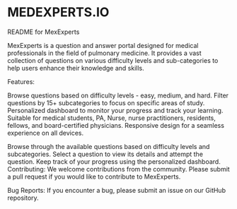 # MEDEXPERTS.IO

README for MexExperts

MexExperts is a question and answer portal designed for medical professionals in the field of pulmonary medicine. It provides a vast collection of questions on various difficulty levels and sub-categories to help users enhance their knowledge and skills.

Features:

Browse questions based on difficulty levels - easy, medium, and hard.
Filter questions by 15+ subcategories to focus on specific areas of study.
Personalized dashboard to monitor your progress and track your learning.
Suitable for medical students, PA, Nurse, nurse practitioners, residents, fellows, and board-certified physicians.
Responsive design for a seamless experience on all devices.


Browse through the available questions based on difficulty levels and subcategories.
Select a question to view its details and attempt the question.
Keep track of your progress using the personalized dashboard.
Contributing:
We welcome contributions from the community. Please submit a pull request if you would like to contribute to MexExperts.

Bug Reports:
If you encounter a bug, please submit an issue on our GitHub repository.



